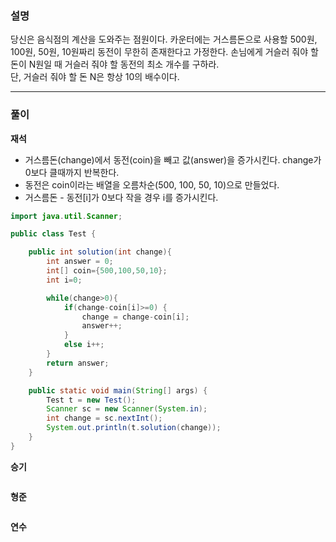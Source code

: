 ### 설명

당신은 음식점의 계산을 도와주는 점원이다. 카운터에는 거스름돈으로 사용할 500원, 100원, 50원, 10원짜리 동전이 무한히 존재한다고 가정한다. 손님에게 거슬러 줘야 할 돈이 N원일 때 거슬러 줘야 할 동전의 최소 개수를 구하라. <br>
단, 거슬러 줘야 할 돈 N은 항상 10의 배수이다.

---
### **풀이**

**재석** <br>

- 거스름돈(change)에서 동전(coin)을 빼고 값(answer)을 증가시킨다. change가 0보다 클때까지 반복한다.
- 동전은 coin이라는 배열을 오름차순(500, 100, 50, 10)으로 만들었다.
- 거스름돈 - 동전[i]가 0보다 작을 경우 i를 증가시킨다.


```java
import java.util.Scanner;

public class Test {

    public int solution(int change){
        int answer = 0;
        int[] coin={500,100,50,10};
        int i=0;

        while(change>0){
            if(change-coin[i]>=0) {
                change = change-coin[i];
                answer++;
            }
            else i++;
        }
        return answer;
    }

    public static void main(String[] args) {
        Test t = new Test();
        Scanner sc = new Scanner(System.in);
        int change = sc.nextInt();
        System.out.println(t.solution(change));
    }
}

```

**승기** <br>

```java

```

**형준** <br>

```java

```

**연수** <br>

```python

```
